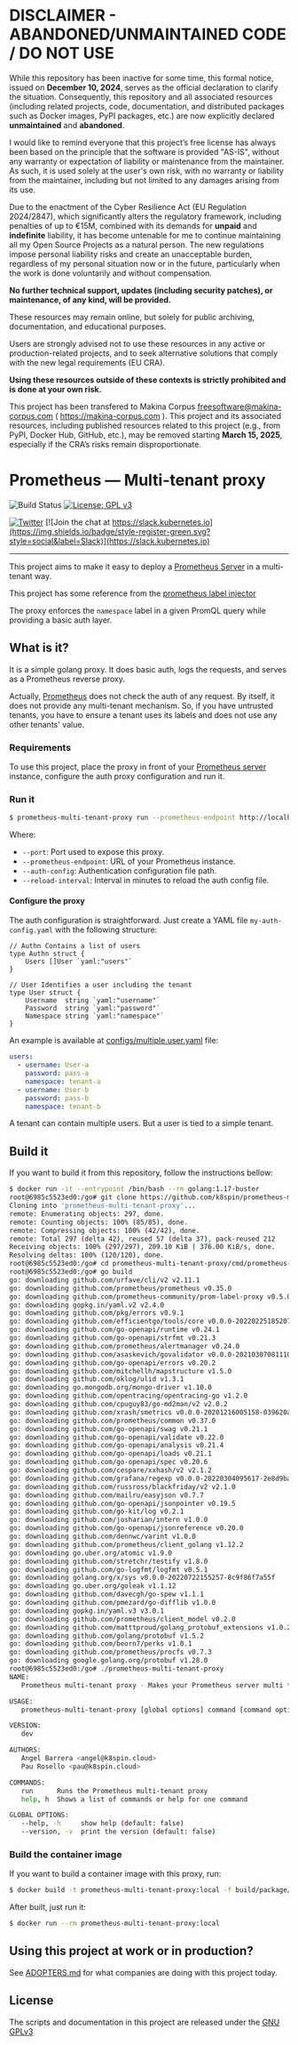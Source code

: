 
DISCLAIMER - ABANDONED/UNMAINTAINED CODE / DO NOT USE
=======================================================
While this repository has been inactive for some time, this formal notice, issued on **December 10, 2024**, serves as the official declaration to clarify the situation. Consequently, this repository and all associated resources (including related projects, code, documentation, and distributed packages such as Docker images, PyPI packages, etc.) are now explicitly declared **unmaintained** and **abandoned**.

I would like to remind everyone that this project’s free license has always been based on the principle that the software is provided "AS-IS", without any warranty or expectation of liability or maintenance from the maintainer.
As such, it is used solely at the user's own risk, with no warranty or liability from the maintainer, including but not limited to any damages arising from its use.

Due to the enactment of the Cyber Resilience Act (EU Regulation 2024/2847), which significantly alters the regulatory framework, including penalties of up to €15M, combined with its demands for **unpaid** and **indefinite** liability, it has become untenable for me to continue maintaining all my Open Source Projects as a natural person.
The new regulations impose personal liability risks and create an unacceptable burden, regardless of my personal situation now or in the future, particularly when the work is done voluntarily and without compensation.

**No further technical support, updates (including security patches), or maintenance, of any kind, will be provided.**

These resources may remain online, but solely for public archiving, documentation, and educational purposes.

Users are strongly advised not to use these resources in any active or production-related projects, and to seek alternative solutions that comply with the new legal requirements (EU CRA).

**Using these resources outside of these contexts is strictly prohibited and is done at your own risk.**

This project has been transfered to Makina Corpus <freesoftware@makina-corpus.com> ( https://makina-corpus.com ). This project and its associated resources, including published resources related to this project (e.g., from PyPI, Docker Hub, GitHub, etc.), may be removed starting **March 15, 2025**, especially if the CRA’s risks remain disproportionate.

# Prometheus — Multi-tenant proxy

![Build Status](https://action-badges.now.sh/k8spin/prometheus-multi-tenant-proxy)
[![License: GPL v3](https://img.shields.io/badge/License-GPLv3-blue.svg)](https://www.gnu.org/licenses/gpl-3.0)

[![Twitter](https://img.shields.io/twitter/url/https/twitter.com/k8spin.svg?style=social&label=Follow%20%40k8spin)](https://twitter.com/k8spin)
[![Join the chat at https://slack.kubernetes.io](https://img.shields.io/badge/style-register-green.svg?style=social&label=Slack)](https://slack.kubernetes.io)

------

This project aims to make it easy to deploy a [Prometheus Server](https://github.com/prometheus/prometheus)
in a multi-tenant way.

This project has some reference from the [prometheus label injector](https://github.com/prometheus-community/prom-label-proxy)

The proxy enforces the `namespace` label in a given PromQL query while providing a basic auth layer.

## What is it?

It is a simple golang proxy. It does basic auth, logs the requests, and serves as a Prometheus reverse proxy.

Actually, [Prometheus](https://github.com/prometheus/prometheus) does not check the auth of any request.
By itself, it does not provide any multi-tenant mechanism. So, if you have untrusted tenants,
you have to ensure a tenant uses its labels and does not use any other tenants' value.

### Requirements

To use this project, place the proxy in front of your [Prometheus server](https://github.com/prometheus/prometheus)
instance, configure the auth proxy configuration and run it.

### Run it

```bash
$ prometheus-multi-tenant-proxy run --prometheus-endpoint http://localhost:9090 --port 9091 --auth-config ./my-auth-config.yaml --reload-interval=5
```

Where:

- `--port`: Port used to expose this proxy.
- `--prometheus-endpoint`: URL of your Prometheus instance.
- `--auth-config`: Authentication configuration file path.
- `--reload-interval`: Interval in minutes to reload the auth config file.

#### Configure the proxy

The auth configuration is straightforward. Just create a YAML file `my-auth-config.yaml` with the following structure:

```golang
// Authn Contains a list of users
type Authn struct {
	Users []User `yaml:"users"`
}

// User Identifies a user including the tenant
type User struct {
	Username  string `yaml:"username"`
	Password  string `yaml:"password"`
	Namespace string `yaml:"namespace"`
}
```

An example is available at [configs/multiple.user.yaml](configs/multiple.user.yaml) file:

```yaml
users:
  - username: User-a
    password: pass-a
    namespace: tenant-a
  - username: User-b
    password: pass-b
    namespace: tenant-b
```

A tenant can contain multiple users. But a user is tied to a simple tenant.

## Build it

If you want to build it from this repository, follow the instructions bellow:

```bash
$ docker run -it --entrypoint /bin/bash --rm golang:1.17-buster
root@6985c5523ed0:/go# git clone https://github.com/k8spin/prometheus-multi-tenant-proxy.git
Cloning into 'prometheus-multi-tenant-proxy'...
remote: Enumerating objects: 297, done.
remote: Counting objects: 100% (85/85), done.
remote: Compressing objects: 100% (42/42), done.
remote: Total 297 (delta 42), reused 57 (delta 37), pack-reused 212
Receiving objects: 100% (297/297), 209.10 KiB | 376.00 KiB/s, done.
Resolving deltas: 100% (120/120), done.
root@6985c5523ed0:/go# cd prometheus-multi-tenant-proxy/cmd/prometheus-multi-tenant-proxy/
root@6985c5523ed0:/go# go build
go: downloading github.com/urfave/cli/v2 v2.11.1
go: downloading github.com/prometheus/prometheus v0.35.0
go: downloading github.com/prometheus-community/prom-label-proxy v0.5.0
go: downloading gopkg.in/yaml.v2 v2.4.0
go: downloading github.com/pkg/errors v0.9.1
go: downloading github.com/efficientgo/tools/core v0.0.0-20220225185207-fe763185946b
go: downloading github.com/go-openapi/runtime v0.24.1
go: downloading github.com/go-openapi/strfmt v0.21.3
go: downloading github.com/prometheus/alertmanager v0.24.0
go: downloading github.com/asaskevich/govalidator v0.0.0-20210307081110-f21760c49a8d
go: downloading github.com/go-openapi/errors v0.20.2
go: downloading github.com/mitchellh/mapstructure v1.5.0
go: downloading github.com/oklog/ulid v1.3.1
go: downloading go.mongodb.org/mongo-driver v1.10.0
go: downloading github.com/opentracing/opentracing-go v1.2.0
go: downloading github.com/cpuguy83/go-md2man/v2 v2.0.2
go: downloading github.com/xrash/smetrics v0.0.0-20201216005158-039620a65673
go: downloading github.com/prometheus/common v0.37.0
go: downloading github.com/go-openapi/swag v0.21.1
go: downloading github.com/go-openapi/validate v0.22.0
go: downloading github.com/go-openapi/analysis v0.21.4
go: downloading github.com/go-openapi/loads v0.21.1
go: downloading github.com/go-openapi/spec v0.20.6
go: downloading github.com/cespare/xxhash/v2 v2.1.2
go: downloading github.com/grafana/regexp v0.0.0-20220304095617-2e8d9baf4ac2
go: downloading github.com/russross/blackfriday/v2 v2.1.0
go: downloading github.com/mailru/easyjson v0.7.7
go: downloading github.com/go-openapi/jsonpointer v0.19.5
go: downloading github.com/go-kit/log v0.2.1
go: downloading github.com/josharian/intern v1.0.0
go: downloading github.com/go-openapi/jsonreference v0.20.0
go: downloading github.com/dennwc/varint v1.0.0
go: downloading github.com/prometheus/client_golang v1.12.2
go: downloading go.uber.org/atomic v1.9.0
go: downloading github.com/stretchr/testify v1.8.0
go: downloading github.com/go-logfmt/logfmt v0.5.1
go: downloading golang.org/x/sys v0.0.0-20220722155257-8c9f86f7a55f
go: downloading go.uber.org/goleak v1.1.12
go: downloading github.com/davecgh/go-spew v1.1.1
go: downloading github.com/pmezard/go-difflib v1.0.0
go: downloading gopkg.in/yaml.v3 v3.0.1
go: downloading github.com/prometheus/client_model v0.2.0
go: downloading github.com/matttproud/golang_protobuf_extensions v1.0.2-0.20181231171920-c182affec369
go: downloading github.com/golang/protobuf v1.5.2
go: downloading github.com/beorn7/perks v1.0.1
go: downloading github.com/prometheus/procfs v0.7.3
go: downloading google.golang.org/protobuf v1.28.0
root@6985c5523ed0:/go# ./prometheus-multi-tenant-proxy
NAME:
   Prometheus multi-tenant proxy - Makes your Prometheus server multi tenant

USAGE:
   prometheus-multi-tenant-proxy [global options] command [command options] [arguments...]

VERSION:
   dev

AUTHORS:
   Angel Barrera <angel@k8spin.cloud>
   Pau Rosello <pau@k8spin.cloud>

COMMANDS:
   run      Runs the Prometheus multi-tenant proxy
   help, h  Shows a list of commands or help for one command

GLOBAL OPTIONS:
   --help, -h     show help (default: false)
   --version, -v  print the version (default: false)
```

### Build the container image

If you want to build a container image with this proxy, run:

```bash
$ docker build -t prometheus-multi-tenant-proxy:local -f build/package/Dockerfile .
```

After built, just run it:

```bash
$ docker run --rm prometheus-multi-tenant-proxy:local
```

## Using this project at work or in production?

See [ADOPTERS.md](ADOPTERS.md) for what companies are doing with this project today.

## License

The scripts and documentation in this project are released under the [GNU GPLv3](LICENSE)
